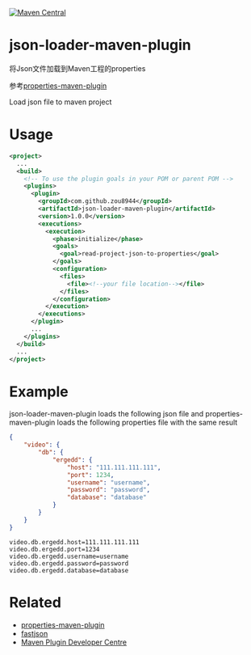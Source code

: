 
[![Maven Central](https://maven-badges.herokuapp.com/maven-central/com.github.zou8944/json-loader-maven-plugin/badge.svg)](https://maven-badges.herokuapp.com/maven-central/com.github.zou8944/json-loader-maven-plugin)

# json-loader-maven-plugin
将Json文件加载到Maven工程的properties

参考[properties-maven-plugin](https://github.com/mojohaus/properties-maven-plugin)

Load json file to maven project

# Usage

```xml
<project>
  ...
  <build>
    <!-- To use the plugin goals in your POM or parent POM -->
    <plugins>
      <plugin>
        <groupId>com.github.zou8944</groupId>
        <artifactId>json-loader-maven-plugin</artifactId>
        <version>1.0.0</version>
        <executions>
          <execution>
            <phase>initialize</phase>
            <goals>
              <goal>read-project-json-to-properties</goal>
            </goals>
            <configuration>
              <files>
                <file><!--your file location--></file>
              </files>
            </configuration>
          </execution>
        </executions>
      </plugin>
      ...
    </plugins>
  </build>
  ...
</project>
```

# Example

json-loader-maven-plugin loads the following json file and properties-maven-plugin loads the following properties file with the same result 
```json
{
    "video": {
        "db": {
            "ergedd": {
                "host": "111.111.111.111",
                "port": 1234,
                "username": "username",
                "password": "password",
                "database": "database"
            }
        }
    }
}
```

```properties
video.db.ergedd.host=111.111.111.111
video.db.ergedd.port=1234
video.db.ergedd.username=username
video.db.ergedd.password=password
video.db.ergedd.database=database
```

# Related

- [properties-maven-plugin](https://github.com/mojohaus/properties-maven-plugin)
- [fastjson](https://github.com/alibaba/fastjson)
- [Maven Plugin Developer Centre](https://maven.apache.org/plugin-developers/index.html)